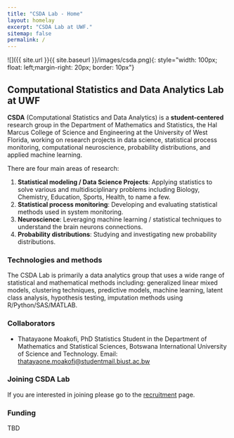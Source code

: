 ```yaml
---
title: "CSDA Lab - Home"
layout: homelay
excerpt: "CSDA Lab at UWF."
sitemap: false
permalink: /
---
```


 
 ![]({{ site.url }}{{ site.baseurl }}/images/csda.png){: style="width: 100px; float: left;margin-right: 20px; border: 10px"} <br>
 
 
## Computational Statistics and Data Analytics Lab at UWF


**CSDA** (Computational Statistics and Data Analytics) is a **student-centered** research group in the Department of Mathematics and Statistics, the Hal Marcus College of Science and Engineering at the University of West Florida, working on research projects in data science, statistical process monitoring, computational neuroscience, probability distributions, and applied machine learning.<br>


There are four main areas of research:

1. **Statistical modeling / Data Science Projects**: Applying statistics to solve various and multidisciplinary problems including Biology, Chemistry, Education, Sports, Health, to name a few.
2. **Statistical process monitoring**: Developing and evaluating statistical methods used in system monitoring. 
3. **Neuroscience**: Leveraging machine learning / statistical techniques to understand the brain neurons connections. 
4. **Probability distributions**: Studying and investigating new probability distributions.


### Technologies and methods
The CSDA Lab is primarily a data analytics group that uses a wide range of statistical and mathematical methods including: generalized linear mixed models, clustering techniques, predictive models, machine learning, latent class analysis, hypothesis testing, imputation methods using R/Python/SAS/MATLAB.

### Collaborators
- Thatayaone Moakofi, PhD Statistics Student in the Department of Mathematics and Statistical Sciences, Botswana International University of Science and Technology. Email: thatayaone.moakofi@studentmail.biust.ac.bw 

### Joining CSDA Lab
If you are interested in joining please go to the [recruitment](recruitment) page.

### Funding
TBD





